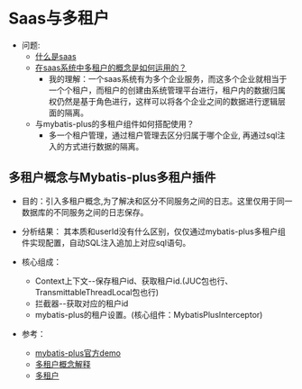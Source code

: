 # Saas与多租户
- 问题: 
    - [什么是saas](https://zh.wikipedia.org/wiki/%E8%BD%AF%E4%BB%B6%E5%8D%B3%E6%9C%8D%E5%8A%A1)    
    - [在saas系统中多租户的概念是如何运用的？](https://www.jianshu.com/p/fbfdeed45cb8)
        - 我的理解：一个saas系统有为多个企业服务，而这多个企业就相当于一个个租户，而租户的创建由系统管理平台进行，租户内的数据归属权仍然是基于角色进行，这样可以将各个企业之间的数据进行逻辑层面的隔离。
    - 与mybatis-plus的多租户组件如何搭配使用？
        - 多一个租户管理，通过租户管理去区分归属于哪个企业, 再通过sql注入的方式进行数据的隔离。

## 多租户概念与Mybatis-plus多租户插件

- 目的：引入多租户概念,为了解决和区分不同服务之间的日志。这里仅用于同一数据库的不同服务之间的日志保存。

- 分析结果： 其本质和userId没有什么区别，仅仅通过mybatis-plus多租户组件实现配置，自动SQL注入追加上对应sql语句。

- 核心组成：
    - Context上下文--保存租户id、获取租户id.(JUC包也行、TransmittableThreadLocal包也行)
    - 拦截器--获取对应的租户id
    - mybatis-plus的租户设置。(核心组件：MybatisPlusInterceptor)
- 参考：
    - [mybatis-plus官方demo](https://gitee.com/baomidou/mybatis-plus-samples/tree/master/mybatis-plus-sample-tenant)
    - [多租户概念解释](https://zh.wikipedia.org/wiki/%E5%A4%9A%E7%A7%9F%E6%88%B6%E6%8A%80%E8%A1%93)
    - [多租户](https://www.hxstrive.com/subject/mybatis_plus.htm?id=311)
